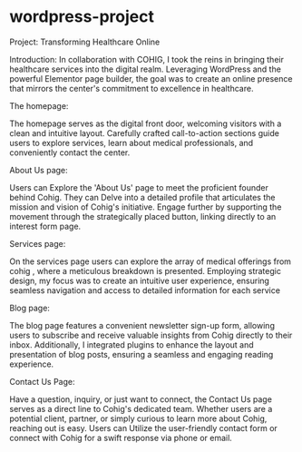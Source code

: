 # wordpress-project
Project: Transforming Healthcare Online

Introduction:
In collaboration with COHIG, I took the reins in bringing their healthcare services into the digital realm. Leveraging WordPress and the powerful Elementor page builder, the goal was to create an online presence that mirrors the center's commitment to excellence in healthcare.

The homepage: 

The homepage serves as the digital front door, welcoming visitors with a clean and intuitive layout. Carefully crafted call-to-action sections guide users to explore services, learn about medical professionals, and conveniently contact the center.

About Us page:

Users can Explore the 'About Us' page to meet the proficient founder behind Cohig. They can Delve into a detailed profile that articulates the mission and vision of Cohig's initiative. Engage further by supporting the movement through the strategically placed button, linking directly to an interest form page.

Services page: 

On the services page users can explore the array of medical offerings from cohig  , where a meticulous breakdown is presented. Employing strategic design, my focus was to create an intuitive user experience, ensuring seamless navigation and access to detailed information for each service

Blog page:

The blog page features a convenient newsletter sign-up form, allowing users to subscribe and receive valuable insights from Cohig directly to their inbox. Additionally, I integrated plugins to enhance the layout and presentation of blog posts, ensuring a seamless and engaging reading experience.

Contact Us Page:

Have a question, inquiry, or just want to connect, the Contact Us page serves as a direct line to Cohig's dedicated team. Whether users are a potential client, partner, or simply curious to learn more about Cohig, reaching out is easy. Users can Utilize the user-friendly contact form or connect with Cohig for a swift response via phone or email. 


